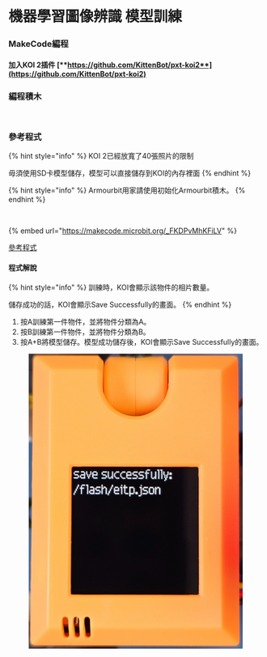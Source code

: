 # 機器學習圖像辨識 模型訓練

### MakeCode編程

#### 加入KOI 2插件 [**https://github.com/KittenBot/pxt-koi2**](https://github.com/KittenBot/pxt-koi2)

### 編程積木

<figure><img src="https://files.gitbook.com/v0/b/gitbook-x-prod.appspot.com/o/spaces%2FsN6MlwBFbL3P67FzMMyL%2Fuploads%2Fg8gveE0DC4idrYoORQEx%2Fimage.png?alt=media&#x26;token=97b18306-46f0-43d8-8aba-690e1ac10ca3" alt=""><figcaption></figcaption></figure>

### 參考程式

{% hint style="info" %}
KOI 2已經放寬了40張照片的限制

毋須使用SD卡模型儲存，模型可以直接儲存到KOI的內存裡面
{% endhint %}

{% hint style="info" %}
Armourbit用家請使用初始化Armourbit積木。
{% endhint %}

<figure><img src="https://files.gitbook.com/v0/b/gitbook-x-prod.appspot.com/o/spaces%2F6uJvpXC43onNIIwhMlWo%2Fuploads%2FPGyECwlPd2M3JqUBLDfO%2Fimage.png?alt=media&#x26;token=662ace3f-a8eb-4fbf-8a10-1d9643c88b1e" alt=""><figcaption></figcaption></figure>

{% embed url="https://makecode.microbit.org/_FKDPvMhKFiLV" %}

[參考程式](https://makecode.microbit.org/\_FKDPvMhKFiLV)

#### 程式解說

{% hint style="info" %}
訓練時，KOI會顯示該物件的相片數量。

儲存成功的話，KOI會顯示Save Successfully的畫面。
{% endhint %}

1. 按A訓練第一件物件，並將物件分類為A。
2. 按B訓練第一件物件，並將物件分類為B。
3. 按A+B將模型儲存。模型成功儲存後，KOI會顯示Save Successfully的畫面。

<figure><img src="../../../.gitbook/assets/modelsave4.png" alt=""><figcaption></figcaption></figure>


